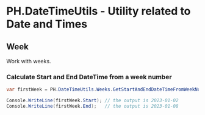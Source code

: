 # PH.DateTimeUtils - Utility related to Date and Times

## Week 

Work with weeks.

### Calculate Start and End DateTime from a week number

```csharp
var firstWeek = PH.DateTimeUtils.Weeks.GetStartAndEndDateTimeFromWeekNumber(2023, 1);

Console.WriteLine(firstWeek.Start); // the output is 2023-01-02
Console.WriteLine(firstWeek.End);   // the output is 2023-01-08

```
